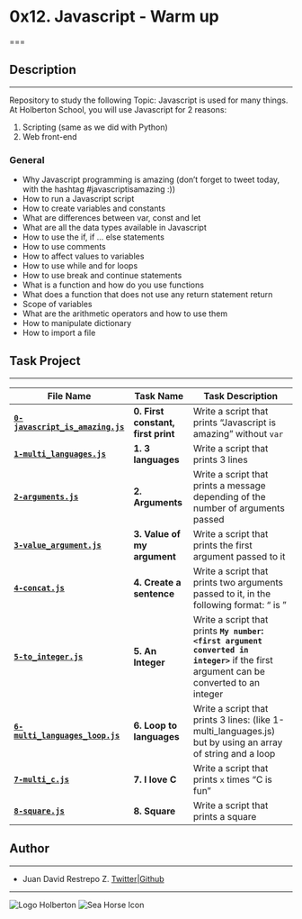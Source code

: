 # 0x12. Javascript - Warm up

===

## Description

---
Repository to study the following Topic: Javascript is used for many things. At Holberton School, you will use Javascript for 2 reasons:

1. Scripting (same as we did with Python)
2. Web front-end

### General

- Why Javascript programming is amazing (don’t forget to tweet today, with the hashtag #javascriptisamazing :))
- How to run a Javascript script
- How to create variables and constants
- What are differences between var, const and let
- What are all the data types available in Javascript
- How to use the if, if ... else statements
- How to use comments
- How to affect values to variables
- How to use while and for loops
- How to use break and continue statements
- What is a function and how do you use functions
- What does a function that does not use any return statement return
- Scope of variables
- What are the arithmetic operators and how to use them
- How to manipulate dictionary
- How to import a file

## Task Project

---
File Name|Task Name|Task Description
---|---|---
[**`0-javascript_is_amazing.js`**](https://github.com/jdrestre/holbertonschool-higher_level_programming/blob/master/0x12-javascript-warm_up/0-javascript_is_amazing.js)|**0. First constant, first print**|Write a script that prints “Javascript is amazing” without `var`
[**`1-multi_languages.js`**](https://github.com/jdrestre/holbertonschool-higher_level_programming/blob/master/0x12-javascript-warm_up/1-multi_languages.js)|**1. 3 languages**|Write a script that prints 3 lines
[**`2-arguments.js`**](https://github.com/jdrestre/holbertonschool-higher_level_programming/blob/master/0x12-javascript-warm_up/2-arguments.js)|**2. Arguments**|Write a script that prints a message depending of the number of arguments passed
[**`3-value_argument.js`**](https://github.com/jdrestre/holbertonschool-higher_level_programming/blob/master/0x12-javascript-warm_up/3-value_argument.js)|**3. Value of my argument**|Write a script that prints the first argument passed to it
[**`4-concat.js`**](https://github.com/jdrestre/holbertonschool-higher_level_programming/blob/master/0x12-javascript-warm_up/4-concat.js)|**4. Create a sentence**|Write a script that prints two arguments passed to it, in the following format: “ is ”
[**`5-to_integer.js`**](https://github.com/jdrestre/holbertonschool-higher_level_programming/blob/master/0x12-javascript-warm_up/5-to_integer.js)|**5. An Integer**|Write a script that prints **`My number`: `<first argument converted in integer>`** if the first argument can be converted to an integer
[**`6-multi_languages_loop.js`**](https://github.com/jdrestre/holbertonschool-higher_level_programming/blob/master/0x12-javascript-warm_up/6-multi_languages_loop.js)|**6. Loop to languages**|Write a script that prints 3 lines: (like 1-multi_languages.js) but by using an array of string and a loop
[**`7-multi_c.js`**](https://github.com/jdrestre/holbertonschool-higher_level_programming/blob/master/0x12-javascript-warm_up/7-multi_c.js)|**7. I love C**|Write a script that prints `x` times “C is fun”
[**`8-square.js`**](https://github.com/jdrestre/holbertonschool-higher_level_programming/blob/master/0x12-javascript-warm_up/8-square.js)|**8. Square**|Write a script that prints a square

## Author

---

- Juan David Restrepo Z. [Twitter](https://twitter.com/jdrestre)|[Github](https://github.com/jdrestre)

---
![Logo Holberton](https://www.holbertonschool.com/holberton-logo.png) ![Sea Horse Icon](https://intranet.hbtn.io/assets/holberton-logo-coral-27055cb2f875eb10bf3b3942e52a24581bc0667695bdc856d4f08b469b678000.png)
